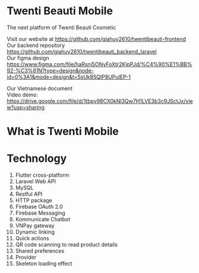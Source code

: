 # Twenti Beauti Mobile
The next platform of Twenti Beauti Cosmetic

Visit our website at https://github.com/giahuy2610/twentibeauti-frontend  
Our backend repository https://github.com/giahuy2610/twentibeauti_backend_laravel  
Our figma design https://www.figma.com/file/haRsnj5ONyFoXtr2KjpPJd/%C4%90%E1%BB%92-%C3%81N?type=design&node-id=0%3A1&mode=design&t=5sUk85QIP8UPuIEP-1

Our Vietnamese document  
Video demo: https://drive.google.com/file/d/1tbpy98CX0kNl3Qw7H1LVE3b3c9JSctJx/view?usp=sharing

# What is Twenti Mobile

# Technology
1. Flutter cross-platform
2. Laravel Web API
3. MySQL
4. Restful API
5. HTTP package
6. Firebase OAuth 2.0
7. Firebase Messaging
8. Kommunicate Chatbot
9. VNPay gateway
10. Dynamic linking
11. Quick actions
12. QR code scanning to read product details
13. Shared preferences
14. Provider 
15. Skeleton loading effect



